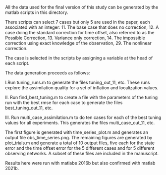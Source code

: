 All the data used for the final version of this study can be generated by the matlab
scripts in this directory.

There scripts can select 7 cases but only 5 are used in the paper, each associated with an integer:
11. The base case that does no correction,
12. A case doing the standard correction for time offset, also referred to as the Possible Correction,
13. Variance only correction,
14. The impossible correction using exact knowledge of the observation,
29. The nonlinear correction.

The case is selected in the scripts by assigning a variable at the head of each script.

The data generation proceeds as follows:

I.Run tuning_runs.m to generate the files tuning_out_11, etc. These runs explore the assimilation
quality for a set of inflation and localization values.

II. Run find_best_tuning.m to create a file with the parameters of the tuning run with 
the best rmse for each case to generate the files best_tuning_out_11, etc.

III. Run multi_case_assimilation.m to do ten cases for each of the best tuning values
for all experiments. This generates the files multi_case_out_11, etc.

The first figure is generated with time_series_plot.m and generates an output file obs_time_series.png.
The remaining figures are generated by plot_trials.m and generate a total of 10 output files,
five each for the state error and the time offset error for the 5 different cases and for 5 
different observing networks. A subset of these files are included in the manuscript.


Results here were run with matlabe 2016b but also confirmed with matlab 2021b. 
